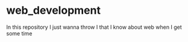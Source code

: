 # web_development
In this repository I just wanna throw I that I know about web when I get some time
